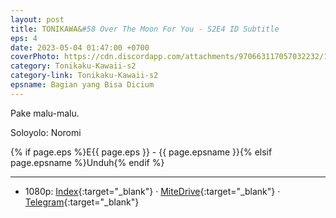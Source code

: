 ```yaml
---
layout: post
title: TONIKAWA&#58 Over The Moon For You - S2E4 ID Subtitle
eps: 4
date: 2023-05-04 01:47:00 +0700
coverPhoto: https://cdn.discordapp.com/attachments/970663117057032232/1103377385392459836/mpv-shot0252.jpg
category: Tonikaku-Kawaii-s2
category-link: Tonikaku-Kawaii-s2
epsname: Bagian yang Bisa Dicium
---
```


Pake malu-malu.

Soloyolo: Noromi

{% if page.eps %}E{{ page.eps }} - {{ page.epsname }}{% elsif page.epsname %}Unduh{% endif %}

---
- 1080p: [Index](https://bit.ly/3nlEpXJ){:target="_blank"} &middot; [MiteDrive](https://mitedrive.com/view/aK02ld){:target="_blank"} &middot; [Telegram](https://t.me/a1fansubweeklies/288){:target="_blank"}